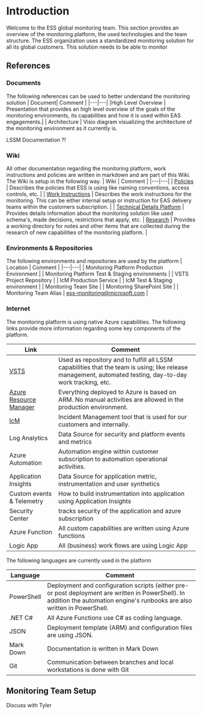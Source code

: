 # Introduction
Welcome to the ESS global monitoring team. This section provides an overview of the monitoring platform, the used technologies and the team structure. The ESS organization uses a standardized monitoring solution for all its global customers. This solution needs to be able to monitor

## References
### Documents
The following references can be used to better understand the monitoring solution
| Document| Comment |
|---|---|
|High Level Overview | Presentation that provides an high level overview of the goals of the monitoring environments, its capabilities and how it is used within EAS engagements.|
| Architecture | Visio diagram visualizing the architecture of the monitoring environment as it currently is.  

LSSM Documentation ?!

### Wiki
All other documentation regarding the monitoring platform, work instructions and policies are written in markdown and are part of this Wiki. The Wiki is setup in the following way.
| Wiki | Comment |
|---|---|
| [Policies](https://easplatform.visualstudio.com/Monitoring/_wiki/wikis/Monitoring.wiki?wikiVersion=GBwikiMaster&pagePath=%2FPolicies) | Describes the policies that ESS is using like naming conventions, access controls, etc.  |
| [Work Instructions](https://easplatform.visualstudio.com/Monitoring/_wiki/wikis/Monitoring.wiki?wikiVersion=GBwikiMaster&pagePath=%2FWork-Instructions) | Describes the work instructions for the monitoring. This can be either internal setup or instruction for EAS delivery teams within the customers subscription. |
| [Technical Details Platform](https://easplatform.visualstudio.com/Monitoring/_wiki/wikis/Monitoring.wiki?wikiVersion=GBwikiMaster&pagePath=%2FTechnical-Details-Monitoring-Platform) | Provides details information about the monitoring solution like used schema's, made decisions, restrictions that apply, etc. 
| [Research](https://easplatform.visualstudio.com/Monitoring/_wiki/wikis/Monitoring.wiki?wikiVersion=GBwikiMaster&pagePath=%2FResearch) | Provides a working directory for notes and other items that are collected during the research of new capabilities of the monitoring platform. |

### Environments & Repositories
The following environments and repositories are used by the platform
| Location | Comment |
|---|---|
| Monitoring Platform Production Environment |
| Monitoring Platform Test & Staging environments |
| VSTS Project Repository |
| IcM Production Service |
| IcM Test & Staging environment |
| Monitoring Team Site | 
| Monitoring SharePoint Site |
| Monitoring Team Alias | ess-monitoring@microsoft.com | 

### Internet
The monitoring platform is using native Azure capabilities. The following links provide more information regarding some key components of the platform. 

| Link | Comment |
|---|---|
| [VSTS](https://docs.microsoft.com/en-us/vsts/) | Used as repository and to fulfill all LSSM capabilities that the team is using; like release management, automated testing, day-to-day work tracking, etc. 
| [Azure Resource Manager](https://docs.microsoft.com/en-us/azure/templates/) | Everything deployed to Azure is based on ARM. No manual activities are allowed in the production environment. |
| [IcM](https://icmdocs.azurewebsites.net/onboarding/Why%20IcM.html) | Incident Management tool that is used for our customers and internally. |
| Log Analytics | Data Source for security and platform events and metrics
| Azure Automation | Automation engine within customer subscription to automation operational activities.
| Application Insights | Data Source for application metric, instrumentation and user synthetics
| Custom events & Telemetry | How to build instrumentation into application using Application Insights
| Security Center | tracks security of the application and azure subscription |
| Azure Function | All custom capabilities are written using Azure functions |
| Logic App | All (business) work flows are using Logic App | 

The following languages are currently used in the platform

| Language | Comment |
|---|---|
| PowerShell | Deployment and configuration scripts (either pre- or post deployment are written in PowerShell). In addition the automation engine's runbooks are also written in PowerShell. | 
| .NET C# | All Azure Functions use C# as coding language. |
| JSON | Deployment template (ARM) and configuration files are using JSON. |
| Mark Down | Documentation is written in Mark Down |
| Git | Communication between branches and local workstations is done with Git

## Monitoring Team Setup 
Discuss with Tyler

